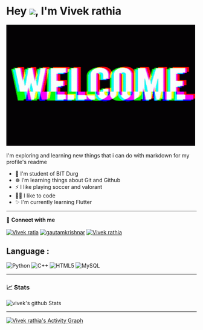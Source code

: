 <h1>Hey <img src="https://media.giphy.com/media/hvRJCLFzcasrR4ia7z/giphy.gif" width="25px">, I'm Vivek rathia</h1>
<img src="https://github.com/Vivekrathia/Vivekrathia/blob/main/Wy7u.gif" width="500" height="320">

I'm exploring and learning new things that i can do with markdown for my profile's readme

- 🤖 I'm student of BIT Durg
- ☸️ I’m learning things about Git and Github 
- ⚡ I like playing soccer and valorant
- 👨‍💻 I like to code
- ✨ I'm currently learning Flutter

---
🔗  **Connect with me**
<p align="left">
<a href="https://twitter.com/Vivek83714122" target="blank"><img align="center" src="https://raw.githubusercontent.com/rahuldkjain/github-profile-readme-generator/master/src/images/icons/Social/twitter.svg" alt="Vivek ratia" height="30" width="40" /></a>
<a href="https://www.linkedin.com/in/vivek-rathia-6476b71b9/" target="blank"><img align="center" src="https://raw.githubusercontent.com/rahuldkjain/github-profile-readme-generator/master/src/images/icons/Social/linked-in-alt.svg" alt="gautamkrishnar" height="30" width="40" /></a>
<a href="https://www.instagram.com/vivvvvekrathia/" target="blank"><img align="center" src="https://raw.githubusercontent.com/rahuldkjain/github-profile-readme-generator/master/src/images/icons/Social/instagram.svg" alt="Vivek rathia" height="30" width="40" /></a>
  
  
 ## Language :
![Python](https://img.shields.io/badge/-Python-black?style=flat-square&logo=Python)
![C++](https://img.shields.io/badge/-C++-00599C?style=flat-square&logo=c)
![HTML5](https://img.shields.io/badge/-HTML5-E34F26?style=flat-square&logo=html5&logoColor=white)
![MySQL](https://img.shields.io/badge/-MySQL-black?style=flat-square&logo=mysql)
  
  ---
 ### 📈 Stats
![vivek's github Stats](https://github-readme-stats.vercel.app/api?username=Vivekrathia&theme=radical)
  <a href="https://github.com/Vivekrathia/github-readme-stats"></a>
  
  ---
  
 <a href="https://github.com/Vivekrathia/github-readme-activity-graph"><img alt="Vivek rathia's Activity Graph" src="https://activity-graph.herokuapp.com/graph?username=Vivekrathia&bg_color=#FFC0CB&color=5BCDEC&line=5BCDEC&point=FFFFFF&hide_border=true" /></a>
  


  
